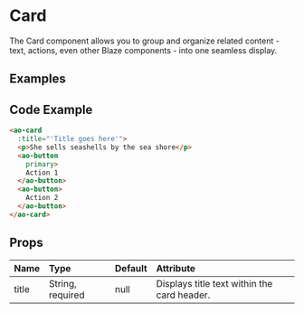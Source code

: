 # Card

The Card component allows you to group and organize related content - text, actions, even other Blaze components - into one seamless display.

## Examples

<Doc-Card/>


## Code Example
```html
<ao-card
  :title="'Title goes here'">
  <p>She sells seashells by the sea shore</p>
  <ao-button
    primary>
    Action 1
  </ao-button>
  <ao-button>
    Action 2
  </ao-button>
</ao-card>
```

## Props

| Name         | Type             | Default       | Attribute                            |
|:-------------|:-----------------|:--------------|:-------------------------------------|
| title        | String, required | null          | Displays title text within the card header. |
